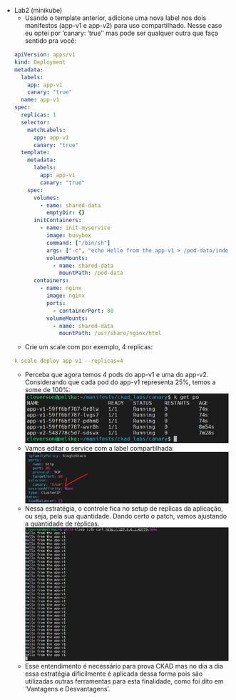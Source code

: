 - Lab2 (minikube)
  - Usando o template anterior, adicione uma nova label nos dois manifestos (app-v1 e app-v2) para uso compartilhado. Nesse caso eu optei por ‘canary: ‘true’’ mas pode ser qualquer outra que faça sentido pra você:
  ```yaml
  apiVersion: apps/v1
  kind: Deployment
  metadata:
    labels:
      app: app-v1
      canary: "true"
    name: app-v1
  spec:
    replicas: 1
    selector:
      matchLabels:
        app: app-v1
        canary: "true"
    template:
      metadata:
        labels:
          app: app-v1
          canary: "true"
      spec:
        volumes:
          - name: shared-data
            emptyDir: {}
        initContainers:
          - name: init-myservice
            image: busybox
            command: ["/bin/sh"]
            args: ["-c", "echo Hello from the app-v1 > /pod-data/index.html"]
            volumeMounts:
              - name: shared-data
                mountPath: /pod-data
        containers:
          - name: nginx
            image: nginx
            ports:
              - containerPort: 80
            volumeMounts:
              - name: shared-data
                mountPath: /usr/share/nginx/html
  ```
  - Crie um scale com por exemplo, 4 replicas:
  ```yaml
  k scale deploy app-v1 --replicas=4
  ```
  - Perceba que agora temos 4 pods do app-v1 e uma do app-v2. Considerando que cada pod do app-v1 representa 25%, temos a some de 100%:
    ![image.png](./img/image1.png)
  - Vamos editar o service com a label compartilhada:
    ![image.png](./img/image2.png)
  - Nessa estratégia, o controle fica no setup de replicas da aplicação, ou seja, pela sua quantidade. Dando certo o patch, vamos ajustando a quantidade de réplicas.
    ![image.png](./img/image3.png)
  - Esse entendimento é necessário para prova CKAD mas no dia a dia essa estratégia dificilmente é aplicada dessa forma pois são utilizadas outras ferramentas para esta finalidade, como foi dito em ‘Vantagens e Desvantagens’.
